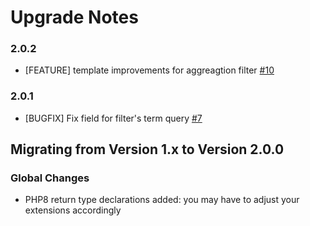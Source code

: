 # Upgrade Notes

### 2.0.2
- [FEATURE] template improvements for aggreagtion filter [#10](https://github.com/dachcom-digital/pimcore-dynamic-search-index-provider-elasticsearch/issues/10)

### 2.0.1
- [BUGFIX] Fix field for filter's term query [#7](https://github.com/dachcom-digital/pimcore-dynamic-search-index-provider-elasticsearch/issues/7)

## Migrating from Version 1.x to Version 2.0.0

### Global Changes
- PHP8 return type declarations added: you may have to adjust your extensions accordingly
